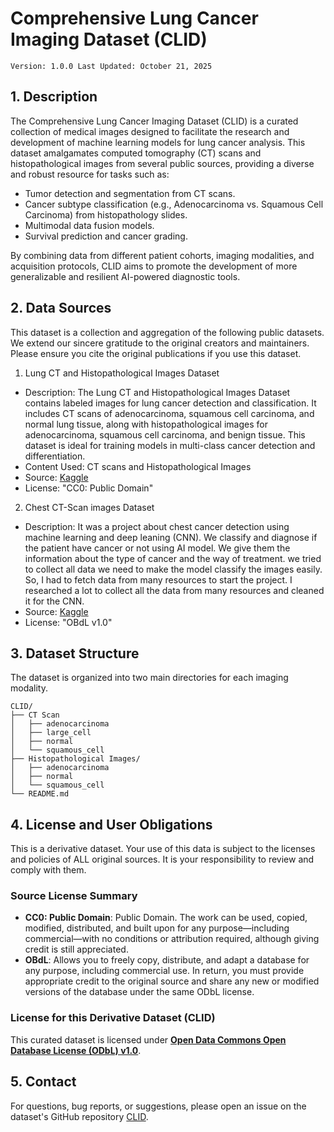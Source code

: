 # Comprehensive Lung Cancer Imaging Dataset (CLID)
`Version: 1.0.0 Last Updated: October 21, 2025`

## 1. Description
The Comprehensive Lung Cancer Imaging Dataset (CLID) is a curated collection of medical images designed to facilitate the research and development of machine learning models for lung cancer analysis. This dataset amalgamates computed tomography (CT) scans and histopathological images from several public sources, providing a diverse and robust resource for tasks such as:
* Tumor detection and segmentation from CT scans.
* Cancer subtype classification (e.g., Adenocarcinoma vs. Squamous Cell Carcinoma) from histopathology slides.
* Multimodal data fusion models.
* Survival prediction and cancer grading.

By combining data from different patient cohorts, imaging modalities, and acquisition protocols, CLID aims to promote the development of more generalizable and resilient AI-powered diagnostic tools.

## 2. Data Sources
This dataset is a collection and aggregation of the following public datasets. We extend our sincere gratitude to the original creators and maintainers. Please ensure you cite the original publications if you use this dataset.
1. Lung CT and Histopathological Images Dataset
* Description: The Lung CT and Histopathological Images Dataset contains labeled images for lung cancer detection and classification. It includes CT scans of adenocarcinoma, squamous cell carcinoma, and normal lung tissue, along with histopathological images for adenocarcinoma, squamous cell carcinoma, and benign tissue. This dataset is ideal for training models in multi-class cancer detection and differentiation.
* Content Used: CT scans and Histopathological Images
* Source: [Kaggle](https://www.kaggle.com/api/v1/datasets/download/programmer3/lung-ct-and-histopathological-images-dataset)
* License: "CC0: Public Domain"
2. Chest CT-Scan images Dataset
* Description: It was a project about chest cancer detection using machine learning and deep leaning (CNN). We classify and diagnose if the patient have cancer or not using AI model. We give them the information about the type of cancer and the way of treatment. we tried to collect all data we need to make the model classify the images easily. So, I had to fetch data from many resources to start the project. I researched a lot to collect all the data from many resources and cleaned it for the CNN.
* Source: [Kaggle](https://www.kaggle.com/api/v1/datasets/download/mohamedhanyyy/chest-ctscan-images)
* License: "OBdL v1.0"

## 3. Dataset Structure
The dataset is organized into two main directories for each imaging modality.
```
CLID/
├── CT Scan
│   ├── adenocarcinoma
│   ├── large_cell
│   ├── normal
│   └── squamous_cell
├── Histopathological Images/
│   ├── adenocarcinoma
│   ├── normal
│   └── squamous_cell
└── README.md
```

## 4. License and User Obligations
This is a derivative dataset. Your use of this data is subject to the licenses and policies of ALL original sources. It is your responsibility to review and comply with them.

### Source License Summary
* **CC0: Public Domain**: Public Domain. The work can be used, copied, modified, distributed, and built upon for any purpose—including commercial—with no conditions or attribution required, although giving credit is still appreciated.
* **OBdL**: Allows you to freely copy, distribute, and adapt a database for any purpose, including commercial use. In return, you must provide appropriate credit to the original source and share any new or modified versions of the database under the same ODbL license.

### License for this Derivative Dataset (CLID)
This curated dataset is licensed under [**Open Data Commons Open Database License (ODbL) v1.0**](LICENSE.md).

## 5. Contact
For questions, bug reports, or suggestions, please  open an issue on the dataset's GitHub repository [CLID](https://github.com/My-Bad-2/CLID).